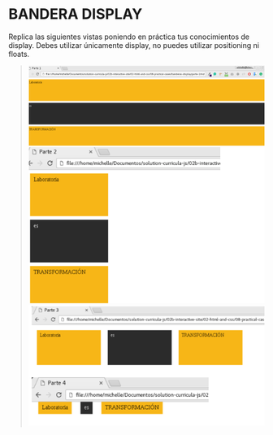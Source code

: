 # BANDERA DISPLAY

Replica las siguientes vistas poniendo en práctica tus conocimientos de display. Debes utilizar únicamente display, no puedes utilizar positioning ni floats.

> ![Una imagen cualquiera](assets/docs/1.PNG)
> ![Una imagen cualquiera](assets/docs/2.PNG)
> ![Una imagen cualquiera](assets/docs/34.PNG)
